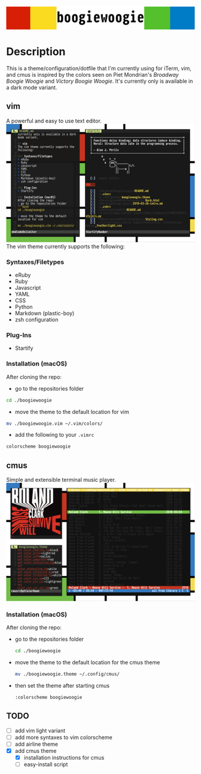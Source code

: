 ![boogiewoogie](/media/boogiewoogieheader.png)

# Description
This is a theme/configuration/dotfile that I'm currently using for iTerm, vim, and cmus is inspired by the colors seen on Piet Mondrian's *Broadway Boogie Woogie* and *Victory Boogie Woogie*. It's
currently only is available in a dark mode variant. 

## vim
A powerful and easy to use text editor.
![vim](/media/vim.png)
The vim theme currently supports the following:

### Syntaxes/Filetypes
* eRuby
* Ruby
* Javascript
* YAML
* CSS
* Python
* Markdown (plastic-boy)
* zsh configuration

### Plug-Ins
* Startify

### Installation (macOS)
After cloning the repo:
* go to the repositories folder
```bash
cd ./boogiewoogie
```
* move the theme to the default location for vim
```bash
mv ./boogiewoogie.vim ~/.vim/colors/
```
* add the following to your `.vimrc`
```bash
colorscheme boogiewoogie
```
## cmus
Simple and extensible terminal music player.
![cmus](/media/cmus.png)

### Installation (macOS)
After cloning the repo:
* go to the repositories folder
  ```bash
  cd ./boogiewoogie
  ```
* move the theme to the default location for the cmus theme
  ```bash
  mv ./boogiewoogie.theme ~/.config/cmus/
  ```
* then set the theme after starting cmus 
  ```bash
  :colorscheme boogiewoogie
  ```

## TODO
- [ ] add vim light variant
- [ ] add more syntaxes to vim colorscheme
- [ ] add airline theme
- [x] add cmus theme
    - [x] installation instructions for cmus
    - [ ] easy-install script
